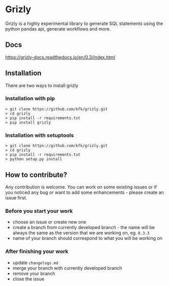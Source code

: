 # Grizly

Grizly is a highly experimental library to generate SQL statements using the python pandas api, generate workflows and more.

## Docs

https://grizly-docs.readthedocs.io/en/0.3/index.html


## Installation
There are two ways to install grizly
### Installation with pip
```
> git clone https://github.com/kfk/grizly.git
> cd grizly
> pip install -r requirements.txt
> pip install grizly
```

### Installation with setuptools
```
> git clone https://github.com/kfk/grizly.git
> cd grizly
> pip install -r requirements.txt
> python setup.py install
```

## How to contribute?

Any contribution is welcome. You can work on some existing issues or if you noticed any bug or want to add some enhancements - please create an issue first.

### Before you start your work
- choose an issue or create new one
- create a branch from currently developed branch - the name will be always the same as the version that we are working on, eg. `0.3.3`
- name of your branch should correspond to what you will be working on

### After finishing your work
- update `changelogs.md`
- merge your branch with currently developed branch
- remove your branch
- close the issue
